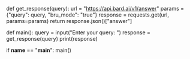 




def get_response(query):
    url = "https://api.bard.ai/v1/answer"
    params = {"query": query, "bru_mode": "true"}
    response = requests.get(url, params=params)
    return response.json()["answer"]

def main():
    query = input("Enter your query: ")
    response = get_response(query)
    print(response)

if __name__ == "__main__":
    main()

